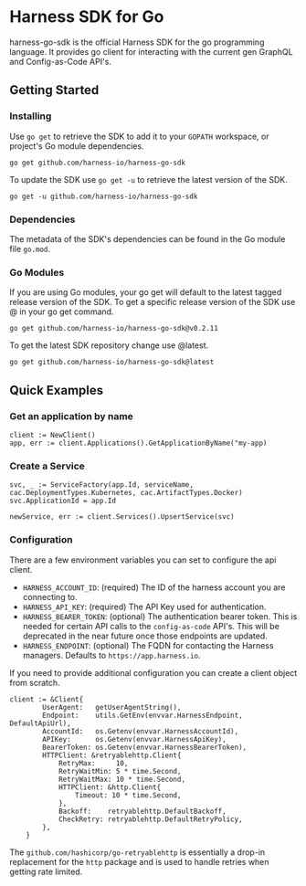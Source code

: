 # Harness SDK for Go

harness-go-sdk is the official Harness SDK for the go programming language. It provides go client for interacting with the current gen GraphQL and Config-as-Code API's.

## Getting Started

### Installing

Use `go get` to retrieve the SDK to add it to your `GOPATH` workspace, or project's Go module dependencies.

```
go get github.com/harness-io/harness-go-sdk
```

To update the SDK use `go get -u` to retrieve the latest version of the SDK.

```
go get -u github.com/harness-io/harness-go-sdk
```

### Dependencies

The metadata of the SDK's dependencies can be found in the Go module file `go.mod`.

### Go Modules

If you are using Go modules, your go get will default to the latest tagged release version of the SDK. To get a specific release version of the SDK use @<tag> in your go get command.

```
go get github.com/harness-io/harness-go-sdk@v0.2.11
```

To get the latest SDK repository change use @latest.

```
go get github.com/harness-io/harness-go-sdk@latest
```

## Quick Examples

### Get an application by name

```
client := NewClient()
app, err := client.Applications().GetApplicationByName("my-app)
```

### Create a Service
```
svc, _ := ServiceFactory(app.Id, serviceName, cac.DeploymentTypes.Kubernetes, cac.ArtifactTypes.Docker)
svc.ApplicationId = app.Id

newService, err := client.Services().UpsertService(svc)
```


### Configuration

There are a few environment variables you can set to configure the api client.

- `HARNESS_ACCOUNT_ID`: (required) The ID of the harness account you are connecting to.
- `HARNESS_API_KEY`: (required) The API Key used for authentication.
- `HARNESS_BEARER_TOKEN`: (optional) The authentication bearer token. This is needed for certain API calls to the `config-as-code` API's. This will be deprecated in the near future once those endpoints are updated.
- `HARNESS_ENDPOINT`: (optional) The FQDN for contacting the Harness managers. Defaults to `https://app.harness.io`.

If you need to provide additional configuration you can create a client object from scratch.

```
client := &Client{
		UserAgent:   getUserAgentString(),
		Endpoint:    utils.GetEnv(envvar.HarnessEndpoint, DefaultApiUrl),
		AccountId:   os.Getenv(envvar.HarnessAccountId),
		APIKey:      os.Getenv(envvar.HarnessApiKey),
		BearerToken: os.Getenv(envvar.HarnessBearerToken),
		HTTPClient: &retryablehttp.Client{
			RetryMax:     10,
			RetryWaitMin: 5 * time.Second,
			RetryWaitMax: 10 * time.Second,
			HTTPClient: &http.Client{
				Timeout: 10 * time.Second,
			},
			Backoff:    retryablehttp.DefaultBackoff,
			CheckRetry: retryablehttp.DefaultRetryPolicy,
		},
	}
``````

The `github.com/hashicorp/go-retryablehttp` is essentially a drop-in replacement for the `http` package and is used to handle retries when getting rate limited.
